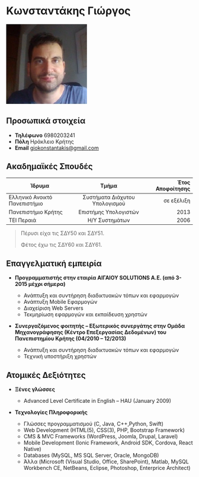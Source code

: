 # Κωνσταντάκης Γιώργος

![](photo.jpg)

## **Προσωπικά στοιχεία**

- **Τηλέφωνο** 6980203241
- **Πόλη** Ηράκλειο Κρήτης
- **Email** [giokonstantakis@gmail.com](mailto:giokonstantakis@gmail.com)


## **Ακαδημαϊκές Σπουδές**



| Ίδρυμα        | Τμήμα           | Έτος Αποφοίτησης  |
| ------------- |:-------------:| -----:|
| Ελληνικό Ανοικτό Πανεπιστήμιο | Συστήματα Διάχυτου Υπολογισμού    |    σε εξέλιξη |
| Πανεπιστήμιο Κρήτης      | Επιστήμης Υπολογιστών | 2013 |
| ΤΕΙ Περαιά     | Η/Υ Συστημάτων      |   2006 |


> Πέρυσι είχα τις ΣΔΥ50 και ΣΔΥ51.
> 
> Φέτος έχω τις ΣΔΥ60 και ΣΔΥ61.

## **Επαγγελματική εμπειρία**

- **Προγραμματιστής στην εταιρία ΑΙΓΑΙΟΥ SOLUTIONS Α.Ε. (από 3-2015 μέχρι σήμερα)**
    - Ανάπτυξη και συντήρηση διαδικτυακών τόπων και εφαρμογών
    - Ανάπτυξη Mobile Εφαρμογών
    - Διαχείριση Web Servers
    - Τεκμηρίωση εφαρμογών και εκπαίδευση χρηστών
    
- **Συνεργαζόμενος φοιτητής – Εξωτερικός συνεργάτης στην Ομάδα Μηχανογράφησης (Κέντρο Επεξεργασίας Δεδομένων) του Πανεπιστημίου Κρήτης (04/2010 – 12/2013)**
    - Ανάπτυξη και συντήρηση διαδικτυακών τόπων και εφαρμογών
    - Τεχνική υποστήριξη χρηστών
    
## **Ατομικές Δεξιότητες**
 
- **Ξένες γλώσσες**
  - Advanced Level Certificate in English – HAU (January 2009)
  
- **Τεχνολογίες Πληροφορικής**
  - Γλώσσες προγραμματισμού (C, Java, C++,Python, Swift)
  - Web  Development (HTML(5), CSS(3), PHP, Bootstrap Framework)
  - CMS & MVC Frameworks (WordPress, Joomla, Drupal, Laravel)
  - Mobile Development (Ionic Framework, Android SDK, Cordova, React Native)
  -	Databases (MySQL, MS SQL Server, Oracle, MongoDB)
  -	Άλλα (Microsoft (Visual Studio, Office, SharePoint), Matlab,  MySQL Workbench CE, NetBeans, Eclipse,  Photoshop, Enterprice Architect)
